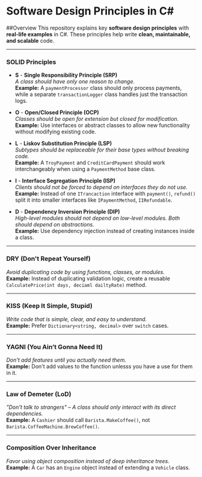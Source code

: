 # Software Design Principles in C#

##Overview
This repository explains key **software design principles** with **real-life examples** in C#. These principles help write **clean, maintainable, and scalable** code.

---

### **SOLID Principles**
- **S** - **Single Responsibility Principle (SRP)**  
  *A class should have only one reason to change.*  
  **Example:** A `paymentProcessor` class should only process payments, while a separate `transactionLogger` class handles just the transaction logs.

- **O** - **Open/Closed Principle (OCP)**  
  *Classes should be open for extension but closed for modification.*  
  **Example:** Use interfaces or abstract classes to allow new functionality without modifying existing code.

- **L** - **Liskov Substitution Principle (LSP)**  
  *Subtypes should be replaceable for their base types without breaking code.*  
  **Example:** A `TroyPayment` and `CreditCardPayment` should work interchangeably when using a `PaymentMethod` base class.

- **I** - **Interface Segregation Principle (ISP)**  
  *Clients should not be forced to depend on interfaces they do not use.*  
  **Example:** Instead of one `ITrancaction` interface with `payment()`, `refund()` split it into smaller interfaces like `IPaymentMethod`, `IIRefundable`.

- **D** - **Dependency Inversion Principle (DIP)**  
  *High-level modules should not depend on low-level modules. Both should depend on abstractions.*  
  **Example:** Use dependency injection instead of creating instances inside a class.

---

### **DRY (Don't Repeat Yourself)**
*Avoid duplicating code by using functions, classes, or modules.*  
**Example:** Instead of duplicating validation logic, create a reusable `CalculatePrice(int days, deciaml dailtyRate)` method.

---

### **KISS (Keep It Simple, Stupid)**
*Write code that is simple, clear, and easy to understand.*  
**Example:** Prefer `Dictionary<string, decimal>` over `switch` cases.

---

### **YAGNI (You Ain’t Gonna Need It)**
*Don't add features until you actually need them.*  
**Example:** Don't add values to the function unlesss you have a use for them in it.

---

### **Law of Demeter (LoD)**
*"Don't talk to strangers" – A class should only interact with its direct dependencies.*  
**Example:** A `Cashier` should call `Barista.MakeCoffee()`, not `Barista.CoffeeMachine.BrewCoffee()`.

---

### **Composition Over Inheritance**
*Favor using object composition instead of deep inheritance trees.*  
**Example:** A `Car` has an `Engine` object instead of extending a `Vehicle` class.
